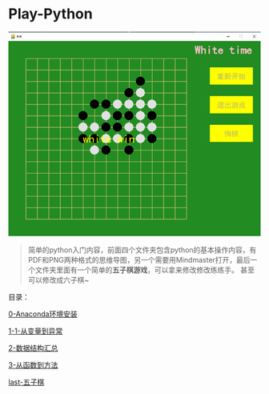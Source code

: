 # Play-Python

![pic](./last-五子棋小游戏/pic.png)

> 简单的python入门内容，前面四个文件夹包含python的基本操作内容，有PDF和PNG两种格式的思维导图，另一个需要用Mindmaster打开，最后一个文件夹里面有一个简单的**五子棋游戏**，可以拿来修改修改练练手。
甚至可以修改成六子棋~



目录：

[0-Anaconda环境安装](https://github.com/Deng-deng-deng-deng/Play-Python/tree/main/0-%E5%AE%89%E8%A3%85Anaconda%E7%8E%AF%E5%A2%83)

[1-1-从变量到异常](https://github.com/Deng-deng-deng-deng/Play-Python/tree/main/1-%E4%BB%8E%E5%8F%98%E9%87%8F%E5%88%B0%E5%BC%82%E5%B8%B8)

[2-数据结构汇总](https://github.com/Deng-deng-deng-deng/Play-Python/tree/main/2-%E6%95%B0%E6%8D%AE%E7%BB%93%E6%9E%84%E6%B1%87%E6%80%BB)

[3-从函数到方法](https://github.com/Deng-deng-deng-deng/Play-Python/tree/main/3-%E4%BB%8E%E5%87%BD%E6%95%B0%E5%88%B0%E6%96%B9%E6%B3%95)

[last-五子棋](https://github.com/Deng-deng-deng-deng/Play-Python/tree/main/last-%E4%BA%94%E5%AD%90%E6%A3%8B%E5%B0%8F%E6%B8%B8%E6%88%8F)
